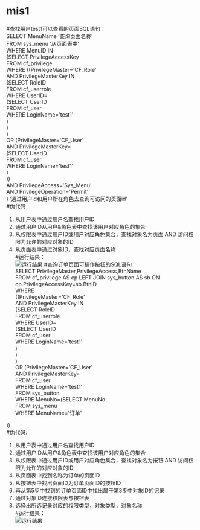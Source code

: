 # mis1
#查找用户test1可以查看的页面SQL语句：  
SELECT MenuName ‘查询页面名称’  
FROM sys_menu ‘从页面表中’  
WHERE MenuID IN   
	(SELECT PrivilegeAccessKey  
	FROM cf_privilege  
	WHERE ((PrivilegeMaster='CF_Role'    
		AND PrivilegeMasterKey IN  
					(SELECT RoleID  
					FROM cf_userrole  
					WHERE UserID=  
						(SELECT UserID  
						FROM cf_user  
						WHERE LoginName='test1'  
						)  
					)  
				)   
		OR (PrivilegeMaster='CF_User'   
				AND PrivilegeMasterKey=  
					(SELECT UserID  
						FROM cf_user  
						WHERE LoginName='test1'  
					)	  
				))  
		AND PrivilegeAccess='Sys_Menu'   
		AND PrivilegeOperation='Permit'   
	) ‘通过用户id和用户所在角色去查询可访问的页面id’  
#伪代码：  
1.	从用户表中通过用户名查找用户ID  
2.	通过用户ID从用户&角色表中查找该用户对应角色的集合  
3.	从权限表中通过用户ID或用户对应角色集合，查找对象名为页面 AND 访问权限为允许的对应对象的ID  
4.	从页面表中通过对象ID，查找对应页面名称  
#运行结果：    
![运行结果](http://h.hiphotos.baidu.com/image/pic/item/0eb30f2442a7d933df1b1baea54bd11372f001bf.jpg)
#查询订单页面可操作按钮的SQL语句  
SELECT PrivilegeMaster,PrivilegeAccess,BtnName  
FROM cf_privilege AS cp LEFT JOIN sys_button AS sb ON cp.PrivilegeAccessKey=sb.BtnID  
WHERE  
((PrivilegeMaster='CF_Role'    
		AND PrivilegeMasterKey IN  
					(SELECT RoleID  
					FROM cf_userrole  
					WHERE UserID=  
						(SELECT UserID  
						FROM cf_user  
						WHERE LoginName='test1'  
						)  
					)  
				)   
		OR (PrivilegeMaster='CF_User'   
				AND PrivilegeMasterKey=  
						FROM cf_user  
						WHERE LoginName='test1'  
FROM sys_button  
WHERE MenuNo=(SELECT MenuNo  
							FROM sys_menu  
							WHERE MenuName='订单'  
	
))  
#伪代码:  
1.	从用户表中通过用户名查找用户ID	  
2.	通过用户ID从用户&角色表中查找该用户对应角色的集合   
3.	从权限表中通过用户ID或用户对应角色集合，查找对象名为按钮 AND 访问权限为允许的对应对象的ID  
4.	从页面表中找到名称为订单的页面ID  
5.	从按钮表中找出页面ID为订单页面ID的按钮ID  
6.	再从第5步中找到的订单页面ID中找出属于第3步中对象ID的记录  
7.	通过对象ID连接权限表与按钮表  
8.	选择出所选记录对应的权限类型，对象类型，对象名称  
#运行结果：  
![运行结果](http://g.hiphotos.baidu.com/image/pic/item/f11f3a292df5e0fe5f3f76dc546034a85fdf72cc.jpg)

